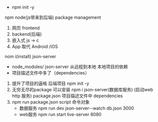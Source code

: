 - npm init -y

npm  node(js带来到后端) package management

1. 网页 frontend
2. backend(后端)
3. 嵌入式 js -> c
4. App  取代 Android /iOS

nom i(install) json-server
- node_modules/ json-server  从远程到本地  本地项目的依赖
- 项目描述文件中多了（dependencies）

1. 提升了项目的逼格
    后端项目 npm init -y
2. 无穷无尽的package 可以安装
    npm i json-server(数据库服务)
    (启动web http 服务)
    package.json 项目描述文件中
    dependencies
3. npm run  package.json script  命令对象
    - 数据服务 npm run dev  json-server--watch db.json  3000
    - web服务  npm run start  live-server  8080 